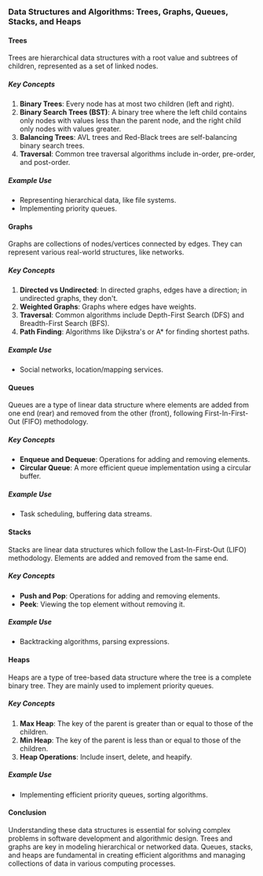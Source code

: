 ### Data Structures and Algorithms: Trees, Graphs, Queues, Stacks, and Heaps

#### Trees

Trees are hierarchical data structures with a root value and subtrees of children, represented as a set of linked nodes.

##### Key Concepts

1. **Binary Trees**: Every node has at most two children (left and right).
2. **Binary Search Trees (BST)**: A binary tree where the left child contains only nodes with values less than the parent node, and the right child only nodes with values greater.
3. **Balancing Trees**: AVL trees and Red-Black trees are self-balancing binary search trees.
4. **Traversal**: Common tree traversal algorithms include in-order, pre-order, and post-order.

##### Example Use

- Representing hierarchical data, like file systems.
- Implementing priority queues.

#### Graphs

Graphs are collections of nodes/vertices connected by edges. They can represent various real-world structures, like networks.

##### Key Concepts

1. **Directed vs Undirected**: In directed graphs, edges have a direction; in undirected graphs, they don't.
2. **Weighted Graphs**: Graphs where edges have weights.
3. **Traversal**: Common algorithms include Depth-First Search (DFS) and Breadth-First Search (BFS).
4. **Path Finding**: Algorithms like Dijkstra's or A* for finding shortest paths.

##### Example Use

- Social networks, location/mapping services.

#### Queues

Queues are a type of linear data structure where elements are added from one end (rear) and removed from the other (front), following First-In-First-Out (FIFO) methodology.

##### Key Concepts

- **Enqueue and Dequeue**: Operations for adding and removing elements.
- **Circular Queue**: A more efficient queue implementation using a circular buffer.

##### Example Use

- Task scheduling, buffering data streams.

#### Stacks

Stacks are linear data structures which follow the Last-In-First-Out (LIFO) methodology. Elements are added and removed from the same end.

##### Key Concepts

- **Push and Pop**: Operations for adding and removing elements.
- **Peek**: Viewing the top element without removing it.

##### Example Use

- Backtracking algorithms, parsing expressions.

#### Heaps

Heaps are a type of tree-based data structure where the tree is a complete binary tree. They are mainly used to implement priority queues.

##### Key Concepts

1. **Max Heap**: The key of the parent is greater than or equal to those of the children.
2. **Min Heap**: The key of the parent is less than or equal to those of the children.
3. **Heap Operations**: Include insert, delete, and heapify.

##### Example Use

- Implementing efficient priority queues, sorting algorithms.

#### Conclusion

Understanding these data structures is essential for solving complex problems in software development and algorithmic design. Trees and graphs are key in modeling hierarchical or networked data. Queues, stacks, and heaps are fundamental in creating efficient algorithms and managing collections of data in various computing processes.